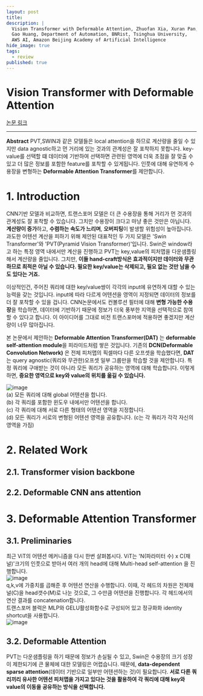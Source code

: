 ```yaml
---
layout: post
title: 
description: |
  Vision Transformer with Deformable Attention, Zhuofan Xia, Xuran Pan, Shiji Song, Li Erran Li, 
  Gao Huang, Department of Automation, BNRist, Tsinghua University, 
  AWS AI, Amazon Beijing Academy of Artificial Intelligence
hide_image: true
tags:
  - review
published: true
---
```


# Vision Transformer with Deformable Attention
[논문 링크](https://openaccess.thecvf.com/content/CVPR2022/html/Xia_Vision_Transformer_With_Deformable_Attention_CVPR_2022_paper.html?ref=https://githubhelp.com)

* * *
**Abstract**
PVT,SWIN과 같은 모델들은 local attention을 하므로 계산량을 줄일 수 있지만 data agnostic하고 먼 거리에 있는 것과의 관계성은 잘 포착하지 못합니다. key-value를 선택할 떄
데이터에 기반하여 선택하면 관련된 영역에 더욱 초점을 잘 맞출 수 있고 더 많은 정보를 포함한 feature를 포착할 수 있게됩니다. 인풋에 대해 유연하게 수용장을 변형하는 
**Deformable Attention Transformer**를 제안합니다.


# 1. Introduction
 CNN기반 모델과 비교하면, 트랜스포머 모델은 더 큰 수용장을 통해 거리가 먼 것과의 관계성도 잘 포착할 수 있습니다. 그치만 수용장이 크다고 마냥 좋은 것만은 아닙니다. 
**계산량이 증가**하고, **수렴하는 속도가 느리며**, **오버피팅**이 발생할 위험성이 높아집니다. 과도한 어텐션 계산을 피하기 위해 제안된 대표적인 두 가지 모델은 
'Swin Transformer'와 'PVT(Pyramid Vision Transformer)'입니다. Swin은 window라고 하는 특정 영역 내에서만 계산을 진행하고 PVT는 key,value의 피처맵을 다운샘플링해서 
계산량을 줄입니다. 그치만, **이들 hand-craft방식은 효과적이지만 데이터와 무관하므로 최적은 아닐 수 있습니다. 필요한 key/value는 삭제되고, 필요 없는 것만 남을 수도 있다는 
거죠.**   
   
 이상적인건, 주어진 쿼리에 대한 key/value쌍이 각각의 input에 유연하게 대할 수 있는 능력을 갖는 것입니다. input에 따라 다르게 어텐션을 영역이 지정되면 데이터의 정보를 더 
잘 포착할 수 있을 겁니다. CNN논문에서도 컨볼루션 필터에 대해 **변형 가능한 수용장**을 학습하면, 데이터에 기반하기 때문에 정보가 더욱 풍부한 지역을 선택적으로 참여할 수 
있다고 합니다. 이 아이디어를 그대로 비전 트랜스포머에 적용하면 좋겠지만 계산량이 너무 많아집니다.   
   
본 논문에서 제안하는 **Deformable Attention Transformer(DAT)** 는 **deformable self-attention module**을 피라미드처럼 쌓은 것입니다. 
기존의 **DCN(Deformable Convolution Network)** 은 전체 피처맵의 픽셀마다 다른 오프셋을 학습했다면, **DAT**는 query agnostic(쿼리와 무관한)오프셋 일부 그룹만을 
학습할 것을 제안합니다. 특정 쿼리에 구애받는 것이 아니라 모든 쿼리가 공유하는 영역에 대해 학습합니다. 이렇게하면, **중요한 영역으로 key와 value의 위치를 옮길 수 있습니다.**   
   
![image](https://user-images.githubusercontent.com/69246778/214780171-e5ec7f19-5625-4f8c-a679-46aa14fd111d.png)   
(a) 모든 쿼리에 대해 global 어텐션을 합니다.   
(b) 각 쿼리를 포함한 윈도우 내에서만 어텐션을 합니다.   
(c) 각 쿼리에 대해 서로 다른 형태의 어텐션 영역을 지정합니다.   
(d) 모든 쿼리가 서로의 변형된 어텐션 영역을 공유합니다. (c는 각 쿼리가 각각 자신의 영역을 가짐)   
   

# 2. Related Work
## 2.1. Transformer vision backbone
## 2.2. Deformable CNN ans attention 

# 3. Deformable Attention Transformer
## 3.1. Preliminaries
최근 ViT의 어텐션 메커니즘을 다시 한번 살펴봅시다. ViT는 'N(파라미터 수) x C(채널)'크기의 인풋으로 받아서 여러 개의 head에 대해
Multi-head self-attention 을 진행합니다.   
![image](https://user-images.githubusercontent.com/69246778/214783660-738fe646-e934-4cd7-9164-6bb2cead236d.png)   
q,k,v에 가중치를 곱해준 후 어텐션 연산을 수행합니다. 이때, 각 헤드의 차원은 전체채널(C)을 head갯수(M)로 나눈 것으로, 그 수만큼
어텐션을 진행합니다. 각 헤드에서의 연산 결과를 concatenation합니다.   
트랜스포머 블럭은 MLP와 GELU활성화함수로 구성되어 있고 정규화화 identity shortcut을 사용합니다.   
![image](https://user-images.githubusercontent.com/69246778/214784770-9ec82013-cea2-476b-95df-16430f0dcf4a.png)   

## 3.2. Deformable Attention
 PVT는 다운샘플링을 하기 때문에 정보가 손실될 수 있고, Swin은 수용장의 크기 성장이 제한되기에 큰 물체에 대한 모델링은 어렵습니다.
때문에, **data-dependent sparse attention**(데이터 기반으로 일부만 어텐션하는 것)이 필요합니다. **서로 다른 쿼리끼리 유사한 어텐션 피처맵을 가지고 있다는 것을 활용하여 
각 쿼리에 대해 key와 value의 이동을 공유하는 방식을 선택합니다.**
 
 


